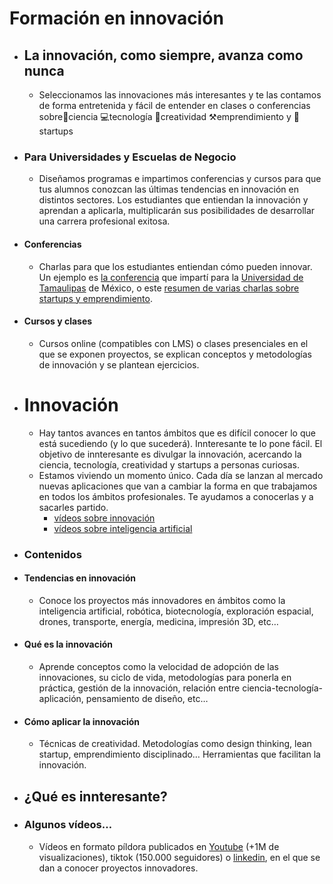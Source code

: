 # Formación en innovación
- ## **La innovación, como siempre, avanza como nunca**
	- Seleccionamos las innovaciones más interesantes y te las contamos de forma entretenida y fácil de entender en clases o conferencias sobre🔬ciencia 💻tecnología 🔔creatividad ⚒️emprendimiento y 🚀startups
- ### **Para Universidades y Escuelas de Negocio**
	- Diseñamos programas e impartimos conferencias y cursos para que tus alumnos conozcan las últimas tendencias en innovación en distintos sectores. Los estudiantes que entiendan la innovación y aprendan a aplicarla, multiplicarán sus posibilidades de desarrollar una carrera profesional exitosa.
- #### **Conferencias**
	- Charlas para que los estudiantes entiendan cómo pueden innovar. Un ejemplo es [la conferencia](https://www.youtube.com/watch?v=j4lu36Lxvk4) que impartí para la [Universidad de Tamaulipas](https://www.serfadu.com/congreso-internacional-de-arquitectura-diseno-e-interiorismo/) de México, o este [resumen de varias charlas sobre startups y emprendimiento](https://www.youtube.com/watch?v=n8vGEpSRguQ&t=4s).
- #### **Cursos y clases**
	- Cursos online (compatibles con LMS) o clases presenciales en el que se exponen proyectos, se explican conceptos y metodologías de innovación y se plantean ejercicios.
- # Innovación
	- Hay tantos avances en tantos ámbitos que es difícil conocer lo que está sucediendo (y lo que sucederá). Innteresante te lo pone fácil. El objetivo de innteresante es divulgar la innovación, acercando la ciencia, tecnología, creatividad y startups a personas curiosas.
	- Estamos viviendo un momento único. Cada día se lanzan al mercado nuevas aplicaciones que van a cambiar la forma en que trabajamos en todos los ámbitos profesionales. Te ayudamos a conocerlas y a sacarles partido.
		- [vídeos sobre innovación](https://www.youtube.com/playlist?list=PLhKbjbKTIRcwF2FKe3MBcqj2K_mZYj88x)
		- [vídeos sobre inteligencia artificial](https://www.youtube.com/watch?v=5HW13lm2RMQ&list=PLhKbjbKTIRcxdYqlKQRltRJ5IYwTXAOMb)
- ### **Contenidos**
- #### **Tendencias en innovación**
	- Conoce los proyectos más innovadores en ámbitos como la inteligencia artificial, robótica, biotecnología, exploración espacial, drones, transporte, energía, medicina, impresión 3D, etc…
- #### **Qué es la innovación**
	- Aprende conceptos como la velocidad de adopción de las innovaciones, su ciclo de vida, metodologías para ponerla en práctica, gestión de la innovación, relación entre ciencia-tecnología-aplicación, pensamiento de diseño, etc…
- #### **Cómo aplicar la innovación**
	- Técnicas de creatividad. Metodologías como design thinking, lean startup, emprendimiento disciplinado… Herramientas que facilitan la innovación.
- ## **¿Qué es innteresante?**
- ### **Algunos vídeos…**
	- Vídeos en formato píldora publicados en [Youtube](https://www.youtube.com/playlist?list=PLhKbjbKTIRcwF2FKe3MBcqj2K_mZYj88x) (+1M de visualizaciones), tiktok (150.000 seguidores) o [linkedin](https://www.linkedin.com/mynetwork/discovery-see-all/?usecase=PEOPLE_FOLLOWS&followMember=lucascervera), en el que se dan a conocer proyectos innovadores.